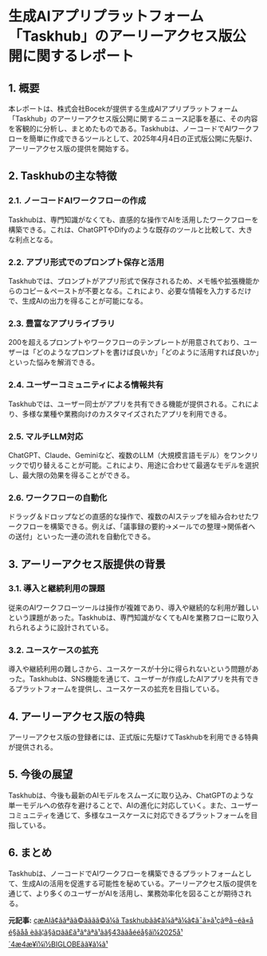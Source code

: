 # 生成AIアプリプラットフォーム「Taskhub」のアーリーアクセス版公開に関するレポート

## 1. 概要

本レポートは、株式会社Bocekが提供する生成AIアプリプラットフォーム「Taskhub」のアーリーアクセス版公開に関するニュース記事を基に、その内容を客観的に分析し、まとめたものである。Taskhubは、ノーコードでAIワークフローを簡単に作成できるツールとして、2025年4月4日の正式版公開に先駆け、アーリーアクセス版の提供を開始する。

## 2. Taskhubの主な特徴

### 2.1. ノーコードAIワークフローの作成

Taskhubは、専門知識がなくても、直感的な操作でAIを活用したワークフローを構築できる。これは、ChatGPTやDifyのような既存のツールと比較して、大きな利点となる。

### 2.2. アプリ形式でのプロンプト保存と活用

Taskhubでは、プロンプトがアプリ形式で保存されるため、メモ帳や拡張機能からのコピー＆ペーストが不要となる。これにより、必要な情報を入力するだけで、生成AIの出力を得ることが可能になる。

### 2.3. 豊富なアプリライブラリ

200を超えるプロンプトやワークフローのテンプレートが用意されており、ユーザーは「どのようなプロンプトを書けば良いか」「どのように活用すれば良いか」といった悩みを解消できる。

### 2.4. ユーザーコミュニティによる情報共有

Taskhubでは、ユーザー同士がアプリを共有できる機能が提供される。これにより、多様な業種や業務向けのカスタマイズされたアプリを利用できる。

### 2.5. マルチLLM対応

ChatGPT、Claude、Geminiなど、複数のLLM（大規模言語モデル）をワンクリックで切り替えることが可能。これにより、用途に合わせて最適なモデルを選択し、最大限の効果を得ることができる。

### 2.6. ワークフローの自動化

ドラッグ＆ドロップなどの直感的な操作で、複数のAIステップを組み合わせたワークフローを構築できる。例えば、「議事録の要約→メールでの整理→関係者への送付」といった一連の流れを自動化できる。

## 3. アーリーアクセス版提供の背景

### 3.1. 導入と継続利用の課題

従来のAIワークフローツールは操作が複雑であり、導入や継続的な利用が難しいという課題があった。Taskhubは、専門知識がなくてもAIを業務フローに取り入れられるように設計されている。

### 3.2. ユースケースの拡充

導入や継続利用の難しさから、ユースケースが十分に得られないという問題があった。Taskhubは、SNS機能を通じて、ユーザーが作成したAIアプリを共有できるプラットフォームを提供し、ユースケースの拡充を目指している。

## 4. アーリーアクセス版の特典

アーリーアクセス版の登録者には、正式版に先駆けてTaskhubを利用できる特典が提供される。

## 5. 今後の展望

Taskhubは、今後も最新のAIモデルをスムーズに取り込み、ChatGPTのような単一モデルへの依存を避けることで、AIの進化に対応していく。また、ユーザーコミュニティを通じて、多様なユースケースに対応できるプラットフォームを目指している。

## 6. まとめ

Taskhubは、ノーコードでAIワークフローを構築できるプラットフォームとして、生成AIの活用を促進する可能性を秘めている。アーリーアクセス版の提供を通じて、より多くのユーザーがAIを活用し、業務効率化を図ることが期待される。



**元記事:** [çæAIã¢ããªãã©ãããã©ã¼ã Taskhubãã¢ã¼ãªã¼ã¢ã¯ã»ã¹çã®å¬éã«åé§ãåå èãã¦ã§ã¤ãã£ã³ã°ãªã¹ãã§43ããåééå§ãï¼2025å¹´4æ4æ¥ï¼ï½BIGLOBEãã¥ã¼ã¹](https://news.biglobe.ne.jp/economy/0404/prt_250404_6733212228.html)